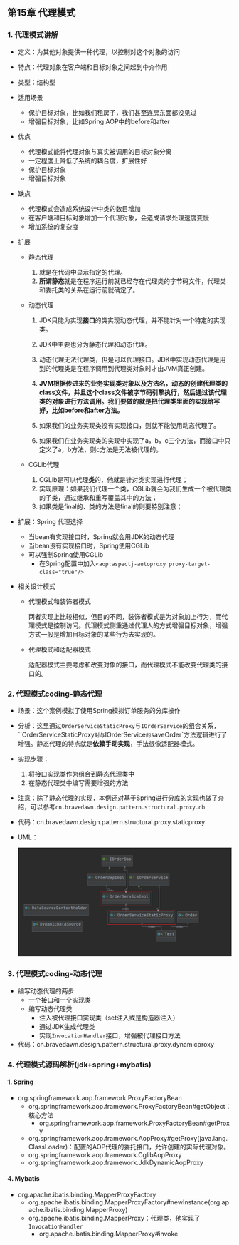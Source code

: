 ## 第15章 代理模式

### 1. 代理模式讲解

* 定义：为其他对象提供一种代理，以控制对这个对象的访问

* 特点：代理对象在客户端和目标对象之间起到中介作用

* 类型：结构型

* 适用场景

  * 保护目标对象，比如我们租房子，我们甚至连房东面都没见过
  * 增强目标对象，比如Spring AOP中的before和after

* 优点

  * 代理模式能将代理对象与真实被调用的目标对象分离
  * 一定程度上降低了系统的耦合度，扩展性好
  * 保护目标对象
  * 增强目标对象

* 缺点

  * 代理模式会造成系统设计中类的数目增加
  * 在客户端和目标对象增加一个代理对象，会造成请求处理速度变慢
  * 增加系统的复杂度

* 扩展

  * 静态代理

    1. 就是在代码中显示指定的代理。
    2. **所谓静态**就是在程序运行前就已经存在代理类的字节码文件，代理类和委托类的关系在运行前就确定了。

  * 动态代理

    1. JDK只能为实现**接口**的类实现动态代理，并不能针对一个特定的实现类。

    2. JDK中主要也分为静态代理和动态代理。

    3. 动态代理无法代理类，但是可以代理接口。JDK中实现动态代理是用到的代理类是在程序调用到代理类对象时才由JVM真正创建。

    4. **JVM根据传进来的业务实现类对象以及方法名，动态的创建代理类的class文件，并且这个class文件被字节码引擎执行，然后通过该代理类的对象进行方法调用。我们要做的就是把代理类里面的实现给写好，比如before和after方法。**

    5. 如果我们的业务实现类没有实现接口，则就不能使用动态代理了。

    6. 如果我们在业务实现类的实现中实现了a，b，c三个方法，而接口中只定义了a，b方法，则c方法是无法被代理的。

  * CGLib代理

    1. CGLib是可以代理**类**的，他就是针对类实现进行代理；
    2. 实现原理：如果我们代理一个类，CGLib就会为我们生成一个被代理类的子类，通过继承和重写覆盖其中的方法；
    3. 如果类是final的、类的方法是final的则要特别注意；

* 扩展：Spring 代理选择

  * 当bean有实现接口时，Spring就会用JDK的动态代理
  * 当bean没有实现接口时，Spring使用CGLib
  * 可以强制Spring使用CGLib
    * 在Spring配置中加入`<aop:aspectj-autoproxy proxy-target-class="true"/>`

* 相关设计模式

  * 代理模式和装饰者模式

    两者实现上比较相似，但目的不同，装饰者模式是为对象加上行为，而代理模式是控制访问。代理模式侧重通过代理人的方式增强目标对象，增强方式一般是增加目标对象的某些行为去实现的。

  * 代理模式和适配器模式

    适配器模式主要考虑和改变对象的接口，而代理模式不能改变代理类的接口的。

### 2. 代理模式coding-静态代理

* 场景：这个案例模拟了使用Spring模拟订单服务的分库操作

* 分析：这里通过`OrderServiceStaticProxy`与`IOrderService`的组合关系，``OrderServiceStaticProxy`对与`IOrderService`的`saveOrder`方法逻辑进行了增强。静态代理的特点就是**依赖手动实现**，手法很像适配器模式。

* 实现步骤：

  1. 将接口实现类作为组合到静态代理类中
  2. 在静态代理类中编写需要增强的方法

* 注意：除了静态代理的实现，本例还对基于Spring进行分库的实现也做了介绍，可以参考`cn.bravedawn.design.pattern.structural.proxy.db`

* 代码：cn.bravedawn.design.pattern.structural.proxy.staticproxy

* UML：

  ![](../../../笔记图片/11/54.png)

### 3. 代理模式coding-动态代理

* 编写动态代理的两步
  * 一个接口和一个实现类
  * 编写动态代理类
    * 注入被代理接口实现类（set注入或是构造器注入）
    * 通过JDK生成代理类
    * 实现`InvocationHandler`接口，增强被代理接口方法
* 代码：cn.bravedawn.design.pattern.structural.proxy.dynamicproxy

### 4. 代理模式源码解析(jdk+spring+mybatis) 

#### 1. Spring

* org.springframework.aop.framework.ProxyFactoryBean
  * org.springframework.aop.framework.ProxyFactoryBean#getObject：核心方法
    * org.springframework.aop.framework.ProxyFactoryBean#getProxy
  * org.springframework.aop.framework.AopProxy#getProxy(java.lang.ClassLoader)：配置的AOP代理的委托接口，允许创建的实际代理对象。
  * org.springframework.aop.framework.CglibAopProxy
  * org.springframework.aop.framework.JdkDynamicAopProxy

#### 4. Mybatis

* org.apache.ibatis.binding.MapperProxyFactory
  * org.apache.ibatis.binding.MapperProxyFactory#newInstance(org.apache.ibatis.binding.MapperProxy<T>)
  * org.apache.ibatis.binding.MapperProxy：代理类，他实现了`InvocationHandler`
    * org.apache.ibatis.binding.MapperProxy#invoke

